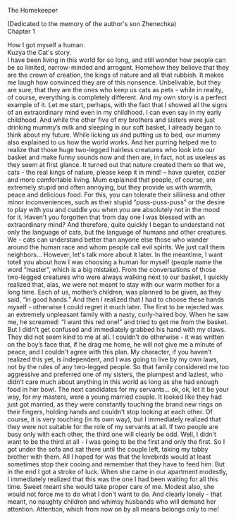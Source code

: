  The Homekeeper  


(Dedicated to the memory of the author's son Zhenechka)  
Chapter 1  

How I got myself a human.  
Kuzya the Cat's story.  
I have been living in this world for so long, and still wonder how people can be so limited, narrow-minded and arrogant. Homehow they believe that they  are the crown of creation, the kings of nature and all that rubbish. It makes me laugh how convinced they are of this nonsence. Unbelivable, but they are sure, that they are the ones who keep us cats as pets - while in reality, of course, everything is completely different. And my own story is a perfect example of it.
Let me start, perhaps, with the fact that I showed all the signs of an extraordinary mind even in my childhood. I can even say in my early childhood. And while the other five of my brothers and sisters were just drinking mummy’s milk and sleeping in our soft basket, I already began to think about my future. While licking us and putting us to bed, our mummy also explained to us how the world works. And her purring helped me to realize that those huge two-legged hairless creatures who  look into our basket and make funny sounds now and then are, in fact, not as useless as they seem at first glance. It turned out that nature created them so that we, cats - the real kings of nature, please keep it in mind! – have quieter, cozier and more comfortable living. Mum explained that people, of course, are extremely stupid and often annoying, but they provide us with warmth, peace and delicious food. For this, you can tolerate their silliness  and other minor inconveniences, such as their stupid “puss-puss-puss” or the desire to play with you and cuddle you when you are absolutely not in the mood for it.
Haven't you forgotten that from day one I was blessed with an extraordinary mind? And therefore, quite quickly I began to understand not only the language of cats, but the language of humans and other creatures. We - cats can understand better than anyone else those who wander around the human race and whom people call evil spirits. We just call them neighbors... However, let's talk more about it later. In the meantime, I want totell you about how I was choosing a human for myself (people name the word “master”, which is a big mistake). From the conversations of those two-legged creatures who were always walking next to our basket, I quickly realized that, alas, we were not meant to stay with our warm mother for a long time. Each of us, mother’s children, was planned to be given, as they said, “in good hands.” And then I realized that I had to choose these hands myself - otherwise I could regret it much later.
The first to be rejected was an extremely unpleasant family with a nasty, curly-haired boy. When he saw me, he screamed: “I want this red one!” and tried to get me from the basket. But I didn't get confused and immediately grabbed his hand with my claws. They did not seem kind to me at all. I couldn’t do otherwise - it was written on the boy’s face that, if he drag me home, he will not give me a minute of peace, and I couldn't agree with this plan. My character, if you haven’t realized this yet, is independent, and I was going to live by my own laws, not by the rules of any two-legged people. So that family considered me too aggressive and preferred one of my sisters, the plumpest and laziest, who didn’t care much about anything in this world as long as she had enough food in her bowl.
The next candidates for my servants... ok, ok, let it be your way, for my masters, were a young married couple. It looked like they had just got married, as they were constantly touching the brand new rings on their fingers, holding hands and couldn’t stop looking at each other. Of course, it is very touching (in its own way), but I immediately realized that they were not suitable for the role of my servants at all. If  two people are busy only with each other, the third one will clearly be odd. Well, I didn’t want to be the third at all - I was going to be the first and only the first. So I got under the sofa and sat there until the couple left, taking my tabby  brother with them. All I hoped for was that the lovebirds would at least sometimes stop their cooing and remember that they have to feed him.
But in the end I got a stroke of luck. When she came in our apartment modestly, I immediately realized that this was the one I had been waiting for all this time. Sweet meant she would take proper care of me. Modest also, she would not force me to do what I don't want to do. And clearly lonely - that meant, no naughty children and whimsy husbands who will demand her attention. Attention, which from now on by all means belongs only to me!
